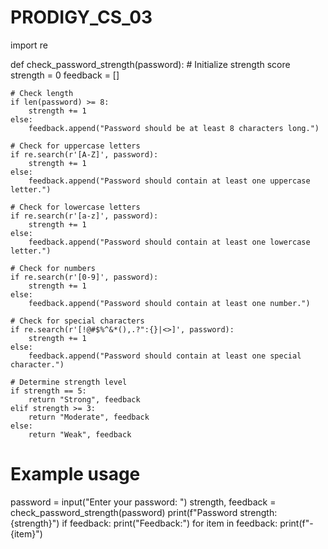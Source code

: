 # PRODIGY_CS_03

import re

def check_password_strength(password):
    # Initialize strength score
    strength = 0
    feedback = []

    # Check length
    if len(password) >= 8:
        strength += 1
    else:
        feedback.append("Password should be at least 8 characters long.")

    # Check for uppercase letters
    if re.search(r'[A-Z]', password):
        strength += 1
    else:
        feedback.append("Password should contain at least one uppercase letter.")

    # Check for lowercase letters
    if re.search(r'[a-z]', password):
        strength += 1
    else:
        feedback.append("Password should contain at least one lowercase letter.")

    # Check for numbers
    if re.search(r'[0-9]', password):
        strength += 1
    else:
        feedback.append("Password should contain at least one number.")

    # Check for special characters
    if re.search(r'[!@#$%^&*(),.?":{}|<>]', password):
        strength += 1
    else:
        feedback.append("Password should contain at least one special character.")

    # Determine strength level
    if strength == 5:
        return "Strong", feedback
    elif strength >= 3:
        return "Moderate", feedback
    else:
        return "Weak", feedback

# Example usage
password = input("Enter your password: ")
strength, feedback = check_password_strength(password)
print(f"Password strength: {strength}")
if feedback:
    print("Feedback:")
    for item in feedback:
        print(f"- {item}")